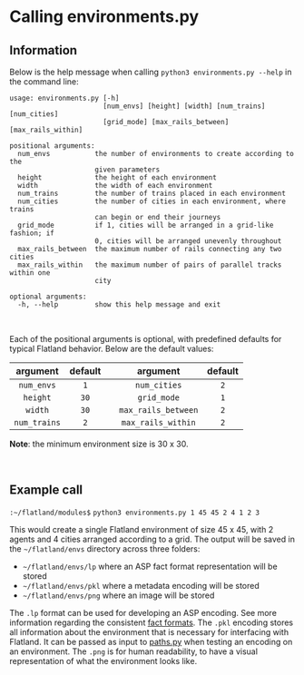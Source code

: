 # Calling environments.py

## Information

Below is the help message when calling `python3 environments.py --help` in the command line:

```
usage: environments.py [-h]
                       [num_envs] [height] [width] [num_trains] [num_cities]
                       [grid_mode] [max_rails_between] [max_rails_within]

positional arguments:
  num_envs           the number of environments to create according to the
                     given parameters
  height             the height of each environment
  width              the width of each environment
  num_trains         the number of trains placed in each environment
  num_cities         the number of cities in each environment, where trains
                     can begin or end their journeys
  grid_mode          if 1, cities will be arranged in a grid-like fashion; if
                     0, cities will be arranged unevenly throughout
  max_rails_between  the maximum number of rails connecting any two cities
  max_rails_within   the maximum number of pairs of parallel tracks within one
                     city

optional arguments:
  -h, --help         show this help message and exit
```
<br>

Each of the positional arguments is optional, with predefined defaults for typical Flatland behavior.  Below are the default values:

| argument | default | | argument | default |
|:-:|:-:|:-:|:-:|:-:|
| `num_envs` | `1` | | `num_cities` | `2` |
| `height` | `30` | | `grid_mode` | `1` |
| `width` | `30` | | `max_rails_between` | `2` |
| `num_trains` | `2` | | `max_rails_within` | `2` |

**Note**: the minimum environment size is 30 x 30. 

<br>

## Example call

`:~/flatland/modules$` `python3 environments.py 1 45 45 2 4 1 2 3`

This would create a single Flatland environment of size 45 x 45, with 2 agents and 4 cities arranged according to a grid.  The output will be saved in the `~/flatland/envs` directory across three folders:
* `~/flatland/envs/lp` where an ASP fact format representation will be stored
* `~/flatland/envs/pkl` where a metadata encoding will be stored
* `~/flatland/envs/png` where an image will be stored

The `.lp` format can be used for developing an ASP encoding.  See more information regarding the consistent [fact formats]().
The `.pkl` encoding stores all information about the environment that is necessary for interfacing with Flatland.  It can be passed as input to [paths.py]() when testing an encoding on an environment.
The `.png` is for human readability, to have a visual representation of what the environment looks like.
